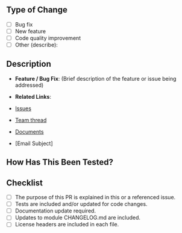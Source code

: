 <!--
Thank you for contributing to the Blobfuse2.
Please verify the following before submitting your PR, thank you!
-->
## Type of Change
<!-- Place an 'x' in the relevant box(es) -->
- [ ] Bug fix
- [ ] New feature
- [ ] Code quality improvement
- [ ] Other (describe):

## Description
<!-- Provide a short summary of the changes in this PR. Explain the purpose, context, and any background information needed to understand the changes. -->

- **Feature / Bug Fix**: (Brief description of the feature or issue being addressed)

- **Related Links**:
- [Issues](<link>)
- [Team thread](<link>)
- [Documents](<link>)
- [Email Subject]

## How Has This Been Tested?
<!-- Describe the testing strategy and any relevant details. Include information on how the change was tested (e.g., unit tests, integration tests, manual testing). If tests were added, specify what scenarios they cover. -->

## Checklist
<!-- Place an 'x' in the relevant box(es) -->
- [ ] The purpose of this PR is explained in this or a referenced issue.
- [ ] Tests are included and/or updated for code changes.
- [ ] Documentation update required.
- [ ] Updates to module CHANGELOG.md are included.
- [ ] License headers are included in each file.
